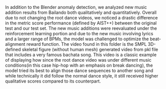 In addition to the Blender anomaly detection, we analyzed new music addition results from Bailando both qualitatively and quantitatively. Overall due to not changing the root dance videos, we noticed a drastic difference in the metric score performance (defined by AIST++) between the original test and our test set. The new music additions were reevaluated under the reinforcement learning portion and due to the new music involving lyrics and a larger range of BPMs, the model was challenged to optimize the beat-alignment reward function. The video found in this folder is the SMPL 3D-defined skeletal figure (without human mesh) generated video from pkl file that includes a very famous bachata song. This video is a classic example of displaying how since the root dance video was under different music conditions(in this case hip-hop with an emphasis on break dancing), the model tried its best to align those dance sequences to another song and while technically it did follow the normal dance style, it still received higher qualitative scores compared to its counterpart. 

